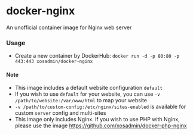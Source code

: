 # docker-nginx
An unofficial container image for Nginx web server

### Usage  
- Create a new container by DockerHub: ``docker run -d -p 80:80 -p 443:443 xosadmin/docker-nginx``

#### Note
- This image includes a default website configuration ``default``
- If you wish to use ``default`` for your website, you can use ``-v /path/to/website:/var/www/html`` to map your website
- ``-v /path/to/custom-config:/etc/nginx/sites-enabled`` is available for custom ``server`` config and multi-sites
- This image only includes Nginx. If you wish to use PHP with Nginx, please use the image https://github.com/xosadmin/docker-php-nginx
